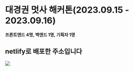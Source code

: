 # 대경권 멋사 해커톤(2023.09.15 - 2023.09.16)
**프론트엔드 4명, 백엔드 1명, 기획자 1명**

## netlify로 배포한 주소입니다
<a href="https://mandal-art.netlify.app/">
  <img src="https://img.shields.io/badge/netlify-00C7B7?style=flat-square&logo=netlify&logoColor=white" />
</a> 
